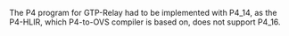 
The P4 program for GTP-Relay had to be implemented with P4_14, as the P4-HLIR, which P4-to-OVS compiler is based on, does not support P4_16.

